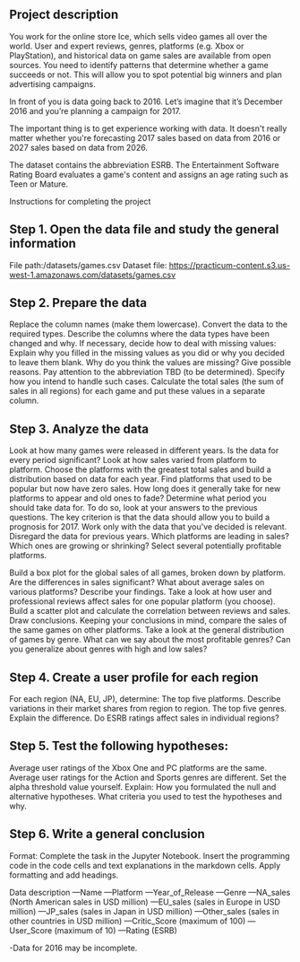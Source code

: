 ## Project description
You work for the online store Ice, which sells video games all over the world. User and expert reviews, genres, platforms (e.g. Xbox or PlayStation), and historical data on game sales are available from open sources. You need to identify patterns that determine whether a game succeeds or not. This will allow you to spot potential big winners and plan advertising campaigns.

In front of you is data going back to 2016. Let’s imagine that it’s December 2016 and you’re planning a campaign for 2017.

The important thing is to get experience working with data. It doesn't really matter whether you're forecasting 2017 sales based on data from 2016 or 2027 sales based on data from 2026.

The dataset contains the abbreviation ESRB. The Entertainment Software Rating Board evaluates a game's content and assigns an age rating such as Teen or Mature.

 Instructions for completing the project

## Step 1. Open the data file and study the general information
File path:/datasets/games.csv 
Dataset file: https://practicum-content.s3.us-west-1.amazonaws.com/datasets/games.csv

## Step 2. Prepare the data

Replace the column names (make them lowercase).
Convert the data to the required types.
Describe the columns where the data types have been changed and why.
If necessary, decide how to deal with missing values:
Explain why you filled in the missing values as you did or why you decided to leave them blank.
Why do you think the values are missing? Give possible reasons.
Pay attention to the abbreviation TBD (to be determined). Specify how you intend to handle such cases.
Calculate the total sales (the sum of sales in all regions) for each game and put these values in a separate column.

## Step 3. Analyze the data

Look at how many games were released in different years. Is the data for every period significant?
Look at how sales varied from platform to platform. Choose the platforms with the greatest total sales and build a distribution based on data for each year. Find platforms that used to be popular but now have zero sales. How long does it generally take for new platforms to appear and old ones to fade?
Determine what period you should take data for. To do so, look at your answers to the previous questions. The key criterion is that the data should allow you to build a prognosis for 2017.
Work only with the data that you've decided is relevant. Disregard the data for previous years.
Which platforms are leading in sales? Which ones are growing or shrinking? Select several potentially profitable platforms.

Build a box plot for the global sales of all games, broken down by platform. Are the differences in sales significant? What about average sales on various platforms? Describe your findings.
Take a look at how user and professional reviews affect sales for one popular platform (you choose). Build a scatter plot and calculate the correlation between reviews and sales. Draw conclusions.
Keeping your conclusions in mind, compare the sales of the same games on other platforms.
Take a look at the general distribution of games by genre. What can we say about the most profitable genres? Can you generalize about genres with high and low sales?

## Step 4. Create a user profile for each region
For each region (NA, EU, JP), determine:
The top five platforms. Describe variations in their market shares from region to region.
The top five genres. Explain the difference.
Do ESRB ratings affect sales in individual regions?

## Step 5. Test the following hypotheses:
Average user ratings of the Xbox One and PC platforms are the same.
Average user ratings for the Action and Sports genres are different.
Set the alpha threshold value yourself.
Explain:
How you formulated the null and alternative hypotheses.
What criteria you used to test the hypotheses and why.

## Step 6. Write a general conclusion
Format: Complete the task in the Jupyter Notebook. Insert the programming code in the code cells and text explanations in the markdown cells. Apply formatting and add headings.

Data description
—Name 
—Platform 
—Year_of_Release 
—Genre 
—NA_sales (North American sales in USD million) 
—EU_sales (sales in Europe in USD million) 
—JP_sales (sales in Japan in USD million) 
—Other_sales (sales in other countries in USD million) 
—Critic_Score (maximum of 100) 
—User_Score (maximum of 10) 
—Rating (ESRB)

-Data for 2016 may be incomplete.
